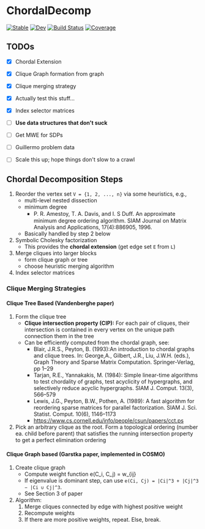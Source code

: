 # ChordalDecomp

[![Stable](https://img.shields.io/badge/docs-stable-blue.svg)](https://tjdiamandis.github.io/ChordalDecomp.jl/stable)
[![Dev](https://img.shields.io/badge/docs-dev-blue.svg)](https://tjdiamandis.github.io/ChordalDecomp.jl/dev)
[![Build Status](https://github.com/tjdiamandis/ChordalDecomp.jl/workflows/CI/badge.svg)](https://github.com/tjdiamandis/ChordalDecomp.jl/actions)
[![Coverage](https://codecov.io/gh/tjdiamandis/ChordalDecomp.jl/branch/master/graph/badge.svg)](https://codecov.io/gh/tjdiamandis/ChordalDecomp.jl)


## TODOs
- [X] Chordal Extension
- [X] Clique Graph formation from graph
- [X] Clique merging strategy
- [X] Actually test this stuff...
- [X] Index selector matrices
- [ ] **Use data structures that don't suck**
- [ ] Get MWE for SDPs
- [ ] Guillermo problem data
- [ ] Scale this up; hope things don't slow to a crawl



## Chordal Decomposition Steps
1. Reorder the vertex set `V = {1, 2, ..., n}` via some heuristics, e.g.,
    - multi-level nested dissection
    - minimum degree
        - P. R. Amestoy, T. A. Davis, and I. S Duﬀ. An approximate minimum degree ordering algorithm. SIAM Journal on Matrix Analysis and Applications, 17(4):886905, 1996.
    - Basically handled by step 2 below
2. Symbolic Cholesky factorization
    - This provides the **chordal extension** (get edge set `E` from `L`)
3. Merge cliques into larger blocks
    - form clique graph or tree
    - choose heuristic merging algorithm
4. Index selector matrices

### Clique Merging Strategies
#### Clique Tree Based (Vandenberghe paper)
1. Form the clique tree
    - **Clique intersection property (CIP):** For each pair of cliques, their intersection is contained in every vertex on the unique path connection them in the tree
    - Can be efficiently computed from the chordal graph, see:
        - Blair, J.R.S., Peyton, B. (1993):An introduction to chordal graphs and clique trees. In: George,A., Gilbert, J.R., Liu, J.W.H. (eds.), Graph Theory and Sparse Matrix Computation. Springer-Verlag, pp 1–29
        - Tarjan, R.E., Yannakakis, M. (1984): Simple linear-time algorithms to test chordality of graphs, test acyclicity of hypergraphs, and selectively reduce acyclic hypergraphs. SIAM J. Comput. 13(3), 566–579
        - Lewis, J.G., Peyton, B.W., Pothen, A. (1989): A fast algorithm for reordering sparse matrices for parallel factorization. SIAM J. Sci. Statist. Comput. 10(6), 1146–1173
        - https://www.cs.cornell.edu/info/people/csun/papers/cct.ps
2. Pick an arbitrary clique as the root. Form a topological ordering (number ea. child before parent) that satisfies the running intersection property to get a perfect elimination ordering

#### Clique Graph based (Garstka paper, implemented in COSMO)
1. Create clique graph
    - Compute weight function e(C_i, C_j) = w_{ij}
    - If eigenvalue is dominant step, can use `e(Ci, Cj) = |Ci|^3 + |Cj|^3 − |Ci ∪ Cj|^3`.
    - See Section 3 of paper
2. Algorithm:
    1. Merge cliques connected by edge with highest positive weight
    2. Recompute weights
    3. If there are more positive weights, repeat. Else, break.
